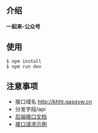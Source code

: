 ## 介绍

**一起来-公众号**


## 使用

```
$ npm install
$ npm run dev
```
## 注意事项
- 接口域名 http://khht.gasgyw.cn
- 分发字段/api
- [后端接口文档](https://shimo.im/sheets/XkYcXgv8WKJKw98Y/MODOC/)
- [接口请求示例](khht.gasgyw.cn/api/public/?service=PcLive.GetLive&page=1)



